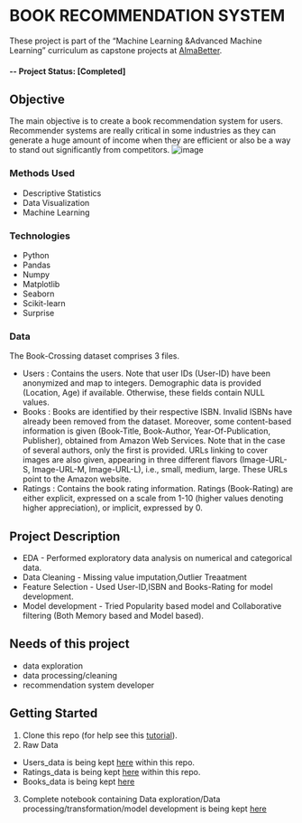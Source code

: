 # BOOK RECOMMENDATION SYSTEM
These project is part of the “Machine Learning &Advanced Machine Learning” curriculum as capstone projects at [AlmaBetter](https://www.almabetter.com/). 

#### -- Project Status: [Completed]

## Objective<br>
The main objective is to create a book recommendation system for users. Recommender systems are really critical in some industries as they can generate a huge
amount of income when they are efficient or also be a way to stand out significantly from competitors. 
![image](https://user-images.githubusercontent.com/64405940/120105598-3b97b880-c177-11eb-988e-32f5bcab6dad.png)



### Methods Used
* Descriptive Statistics
* Data Visualization
* Machine Learning


### Technologies
* Python
* Pandas
* Numpy
* Matplotlib
* Seaborn
* Scikit-learn
* Surprise

### Data
The Book-Crossing dataset comprises 3 files.
* Users : 
Contains the users. Note that user IDs (User-ID) have been anonymized and map to
integers. Demographic data is provided (Location, Age) if available. Otherwise, these
fields contain NULL values.
* Books : 
Books are identified by their respective ISBN. Invalid ISBNs have already been removed
from the dataset. Moreover, some content-based information is given (Book-Title,
Book-Author, Year-Of-Publication, Publisher), obtained from Amazon Web
Services. Note that in the case of several authors, only the first is provided. URLs linking
to cover images are also given, appearing in three different flavors (Image-URL-S,
Image-URL-M, Image-URL-L), i.e., small, medium, large. These URLs point to the
Amazon website.
* Ratings :
Contains the book rating information. Ratings (Book-Rating) are either explicit,
expressed on a scale from 1-10 (higher values denoting higher appreciation), or implicit,
expressed by 0.

## Project Description
* EDA - Performed exploratory data analysis on numerical and categorical data.
* Data Cleaning - Missing value imputation,Outlier Treaatment
* Feature Selection - Used User-ID,ISBN and Books-Rating for model development.
* Model development - Tried Popularity based model and Collaborative filtering (Both Memory based and Model based).


## Needs of this project

- data exploration
- data processing/cleaning
- recommendation system developer

## Getting Started

1. Clone this repo (for help see this [tutorial](https://help.github.com/articles/cloning-a-repository/)).
2. Raw Data 
* Users_data is being kept [here](https://github.com/Harsh1091996/Book-Recommendation-System/blob/main/Users.csv) within this repo.
* Ratings_data is being kept [here](https://github.com/Harsh1091996/Book-Recommendation-System/blob/main/Ratings.csv) within this repo.
* Books_data is being kept [here](https://drive.google.com/file/d/1phmZ4_TzhGi40dPPU_bN_Mz8Bxlhe4d9/view?usp=sharing) 
    
3. Complete notebook containing Data exploration/Data processing/transformation/model development is being kept [here](https://github.com/Harsh1091996/Book-Recommendation-System/blob/cb7aab70db7b7effe4457e66c2fc26b6e85f64c4/Book_Recommendation_System.ipynb)
 


